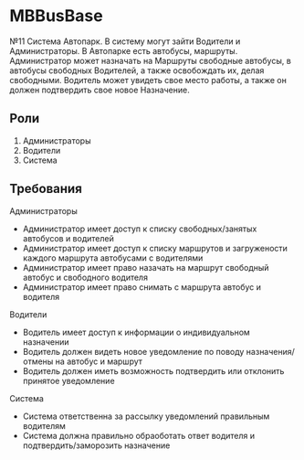 # MBBusBase

№11 Система Автопарк. В систему могут зайти Водители и Администраторы. В Автопарке есть автобусы, маршруты. Администратор может назначать на Маршруты свободные автобусы, в автобусы свободных Водителей, а также освобождать их, делая свободными. Водитель может увидеть свое место работы, а также он должен подтвердить свое новое Назначение.  

## Роли
1. Администраторы
2. Водители
3. Система

## Требования
 Администраторы
* Администратор имеет доступ к списку свободных/занятых автобусов и водителей
* Администратор имеет доступ к списку маршрутов и загружености каждого маршрута автобусами с водителями 
* Администратор имеет право назачать на маршрут свободный автобус и свободного водителя
* Администратор имеет право снимать с маршрута автобус и водителя
 

 Водители
* Водитель имеет доступ к информации о индивидуальном назначении
* Водитель должен видеть новое уведомление по поводу назначения/отмены на автобус и маршрут
* Водитель должен иметь возможность подтвердить или отклонить принятое уведомление

 Система
* Система ответственна за рассылку уведомлений правильным водителям
* Система должна правильно обраоботать ответ водителя и подтвердить/заморозить назначение